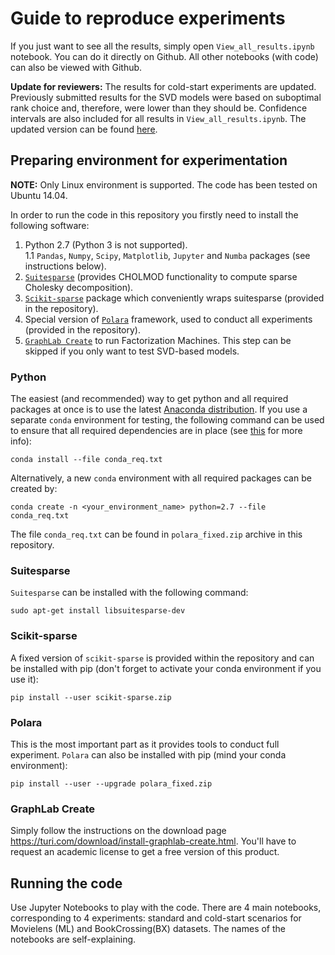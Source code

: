 # Guide to reproduce experiments

If you just want to see all the results, simply open `View_all_results.ipynb` notebook. You can do it directly on Github. All other notebooks (with code) can also be viewed with Github.

**Update for reviewers:** The results for cold-start experiments are updated. Previously submitted results for the SVD models were based on suboptimal rank choice and, therefore, were lower than they should be. Confidence intervals are also included for all results in `View_all_results.ipynb`. The updated version can be found [here](https://arxiv.org/abs/1802.06398).  

## Preparing environment for experimentation
**NOTE:** Only Linux environment is supported. The code has been tested on Ubuntu 14.04.

In order to run the code in this repository you firstly need to install the following software:  
1. Python 2.7 (Python 3 is not supported).  
  1.1 `Pandas`, `Numpy`, `Scipy`, `Matplotlib`, `Jupyter` and `Numba` packages (see instructions below).  
2. [`Suitesparse`](http://faculty.cse.tamu.edu/davis/suitesparse.html) (provides CHOLMOD functionality to compute sparse Cholesky decomposition).
3. [`Scikit-sparse`](https://github.com/scikit-sparse/scikit-sparse) package which conveniently wraps suitesparse (provided in the repository).
4. Special version of [`Polara`](https://github.com/evfro/polara) framework, used to conduct all experiments (provided in the repository).
5. [`GraphLab Create`](https://turi.com/download/install-graphlab-create.html) to run Factorization Machines. This step can be skipped if you only want to test SVD-based models.  

### Python
The easiest (and recommended) way to get python and all required packages at once is to use the latest [Anaconda distribution](https://www.continuum.io/downloads).
If you use a separate `conda` environment for testing, the following command can be used to ensure that all required dependencies are in place (see [this](http://conda.pydata.org/docs/commands/conda-install.html) for more info):  
```
conda install --file conda_req.txt
```
Alternatively, a new `conda` environment with all required packages can be created by:  
```
conda create -n <your_environment_name> python=2.7 --file conda_req.txt
```
The file `conda_req.txt` can be found in `polara_fixed.zip` archive in this repository.

### Suitesparse
`Suitesparse` can be installed with the following command:

```
sudo apt-get install libsuitesparse-dev
```

### Scikit-sparse
A fixed version of `scikit-sparse` is provided within the repository and can be installed with pip (don't forget to activate your conda environment if you use it):
```
pip install --user scikit-sparse.zip
```

### Polara
This is the most important part as it provides tools to conduct full experiment. `Polara` can also be installed with pip (mind your conda environment):
```
pip install --user --upgrade polara_fixed.zip
```

### GraphLab Create
Simply follow the instructions on the download page https://turi.com/download/install-graphlab-create.html. You'll have to request an academic license to get a free version of this product.

## Running the code
Use Jupyter Notebooks to play with the code. There are 4 main notebooks, corresponding to 4 experiments: standard and cold-start scenarios for Movielens (ML) and BookCrossing(BX) datasets. The names of the notebooks are self-explaining.

